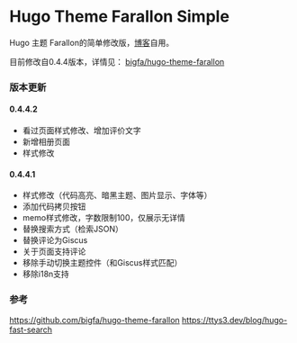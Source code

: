 # Hugo Theme Farallon Simple

Hugo 主题 Farallon的简单修改版，[博客](https://taosky.org/)自用。

目前修改自0.4.4版本，详情见： [bigfa/hugo-theme-farallon](https://github.com/bigfa/hugo-theme-farallon)


### 版本更新

#### 0.4.4.2

- 看过页面样式修改、增加评价文字
- 新增相册页面
- 样式修改


#### 0.4.4.1

- 样式修改（代码高亮、暗黑主题、图片显示、字体等）
- 添加代码拷贝按钮
- memo样式修改，字数限制100，仅展示无详情
- 替换搜索方式（检索JSON）
- 替换评论为Giscus
- 关于页面支持评论
- 移除手动切换主题控件（和Giscus样式匹配）
- 移除i18n支持


### 参考
https://github.com/bigfa/hugo-theme-farallon
https://ttys3.dev/blog/hugo-fast-search